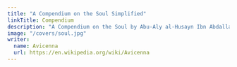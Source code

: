 ```yaml
---
title: "A Compendium on the Soul Simplified"
linkTitle: Compendium
description: "A Compendium on the Soul by Abu-Aly al-Husayn Ibn Abdallah Ibn Sina"
image: "/covers/soul.jpg"
writer:
  name: Avicenna
  url: https://en.wikipedia.org/wiki/Avicenna
---
```

